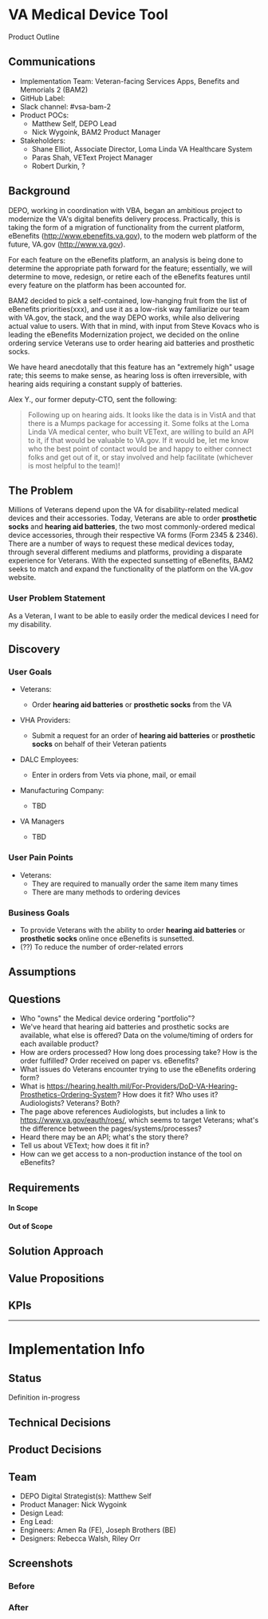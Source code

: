 # VA Medical Device Tool
Product Outline

## Communications
- Implementation Team: Veteran-facing Services Apps, Benefits and Memorials 2 (BAM2)
- GitHub Label: 
- Slack channel: #vsa-bam-2
- Product POCs:
  - Matthew Self, DEPO Lead
  - Nick Wygoink, BAM2 Product Manager
- Stakeholders:
  - Shane Elliot, Associate Director, Loma Linda VA Healthcare System
  - Paras Shah, VEText Project Manager
  - Robert Durkin, ?

## Background
DEPO, working in coordination with VBA, began an ambitious project to modernize the VA's digital benefits delivery process. Practically, this is taking the form of a migration of functionality from the current platform, eBenefits (http://www.ebenefits.va.gov), to the modern web platform of the future, VA.gov (http://www.va.gov).

For each feature on the eBenefits platform, an analysis is being done to determine the appropriate path forward for the feature; essentially, we will determine to move, redesign, or retire each of the eBenefits features until every feature on the platform has been accounted for.

BAM2 decided to pick a self-contained, low-hanging fruit from the list of eBenefits priorities(xxx), and use it as a low-risk way familiarize our team with VA.gov, the stack, and the way DEPO works, while also delivering actual value to users. With that in mind, with input from Steve Kovacs who is leading the eBenefits Modernization project, we decided on the online ordering service Veterans use to order hearing aid batteries and prosthetic socks.

We have heard anecdotally that this feature has an "extremely high" usage rate; this seems to make sense, as hearing loss is often irreversible, with hearing aids requiring a constant supply of batteries.

Alex Y., our former deputy-CTO, sent the following:

> Following up on hearing aids. It looks like the data is in VistA and that there is a Mumps package for accessing it.  Some folks at the Loma Linda VA medical center, who built VEText, are willing to build an API to it, if that would be valuable to VA.gov.  If it would be, let me know who the best point of contact would be and happy to either connect folks and get out of it, or stay involved and help facilitate (whichever is most helpful to the team)!



## The Problem
Millions of Veterans depend upon the VA for disability-related medical devices and their accessories. Today, Veterans are able to order **prosthetic socks** and **hearing aid batteries**, the two most commonly-ordered medical device accessories, through their respective VA forms (Form 2345 & 2346). There are a number of ways to request these medical devices today, through several different mediums and platforms, providing a disparate experience for Veterans. With the expected sunsetting of eBenefits, BAM2 seeks to match and expand the functionality of the platform on the VA.gov website.

### User Problem Statement
As a Veteran, I want to be able to easily order the medical devices I need for my disability. 

## Discovery

### User Goals
- Veterans:
  - Order **hearing aid batteries** or **prosthetic socks** from the VA

- VHA Providers:

  - Submit a request for an order of **hearing aid batteries** or **prosthetic socks** on behalf of their Veteran patients

- DALC Employees:
  - Enter in orders from Vets via phone, mail, or email

- Manufacturing Company:
   - TBD  

- VA Managers
  - TBD
  
### User Pain Points
- Veterans:
  - They are required to manually order the same item many times
  - There are many methods to ordering devices

### Business Goals
- To provide Veterans with the ability to order **hearing aid batteries** or **prosthetic socks** online once eBenefits is sunsetted.
- (??) To reduce the number of order-related errors

## Assumptions

## Questions
- Who "owns" the Medical device ordering "portfolio"?
- We've heard that hearing aid batteries and prosthetic socks are available, what else is offered? Data on the volume/timing of orders for each available product?
- How are orders processed? How long does processing take? How is the order fulfilled? Order received on paper vs. eBenefits?
- What issues do Veterans encounter trying to use the eBenefits ordering form?
- What is https://hearing.health.mil/For-Providers/DoD-VA-Hearing-Prosthetics-Ordering-System? How does it fit? Who uses it? Audiologists? Veterans? Both?
- The page above references Audiologists, but includes a link to https://www.va.gov/eauth/roes/, which seems to target Veterans; what's the difference between the pages/systems/processes?
- Heard there may be an API; what's the story there?
- Tell us about VEText; how does it fit in?
- How can we get access to a non-production instance of the tool on eBenefits?

## Requirements
#### In Scope

#### Out of Scope

## Solution Approach

## Value Propositions

## KPIs

---

# Implementation Info

## Status
Definition in-progress

## Technical Decisions

## Product Decisions

## Team

- DEPO Digital Strategist(s): Matthew Self
- Product Manager: Nick Wygoink
- Design Lead: 
- Eng Lead: 
- Engineers: Amen Ra (FE), Joseph Brothers (BE)
- Designers: Rebecca Walsh, Riley Orr
   
## Screenshots

### Before

### After
